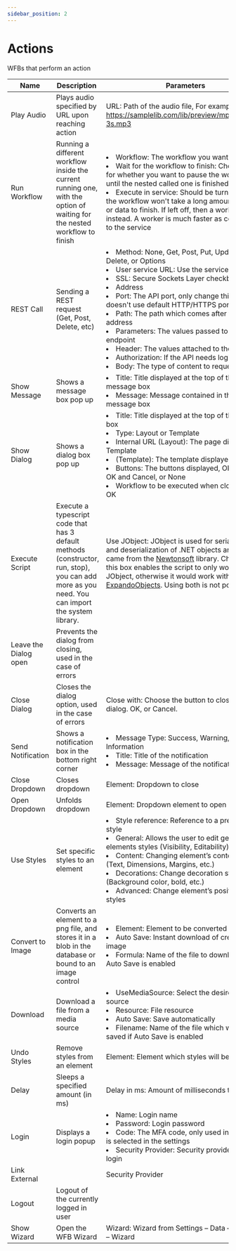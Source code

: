 ```yaml
---
sidebar_position: 2
---
```


# Actions

WFBs that perform an action

| Name                  | Description                                                                                                                                     | Parameters                                                                                                                                                                                                                                                                                                                                                                                                                                                                                                                           | Result                                                       |
| --------------------- | ----------------------------------------------------------------------------------------------------------------------------------------------- | ------------------------------------------------------------------------------------------------------------------------------------------------------------------------------------------------------------------------------------------------------------------------------------------------------------------------------------------------------------------------------------------------------------------------------------------------------------------------------------------------------------------------------------ | ------------------------------------------------------------ |
| Play Audio            | Plays audio specified by URL upon reaching action                                                                                               | URL: Path of the audio file, For example: https://samplelib.com/lib/preview/mp3/sample-3s.mp3                                                                                                                                                                                                                                                                                                                                                                                                                                        | N/A                                                          |
| Run Workflow          | Running a different workflow inside the current running one, with the option of waiting for the nested workflow to finish                       | <li>Workflow: The workflow you want to run</li><li>Wait for the workflow to finish: Checkmark for whether you want to pause the workflow until the nested called one is finished</li><li>Execute in service: Should be turned on if the workflow won't take a long amount of time or data to finish. If left off, then a worker is used instead. A worker is much faster as compared to the service</li>                                                                                                                             | N/A                                                          |
| REST Call             | Sending a REST request (Get, Post, Delete, etc)                                                                                                 | <li>Method: None, Get, Post, Put, Update, Delete, or Options</li><li>User service URL: Use the service url</li><li>SSL: Secure Sockets Layer checkbox</li><li>Address</li><li>Port: The API port, only change this if the API doesn't use default HTTP/HTTPS ports</li><li>Path: The path which comes after this address</li><li>Parameters: The values passed to the API endpoint</li><li>Header: The values attached to the header</li><li>Authorization: If the API needs login</li><li>Body: The type of content to request</li> | Returns a current parameter                                  |
| Show Message          | Shows a message box pop up                                                                                                                      | <li>Title: Title displayed at the top of the message box</li><li>Message: Message contained in the message box</li>                                                                                                                                                                                                                                                                                                                                                                                                                  | N/A                                                          |
| Show Dialog           | Shows a dialog box pop up                                                                                                                       | <li>Title: Title displayed at the top of the dialog box</li><li>Type: Layout or Template</li><li>Internal URL (Layout): The page displayed Template</li><li>(Template): The template displayed</li><li>Buttons: The buttons displayed, OK, Cancel, OK and Cancel, or None</li><li>Workflow to be executed when closing with OK</li>                                                                                                                                                                                                  | Returns a current parameter                                  |
| Execute Script        | Execute a typescript code that has 3 default methods (constructor, run, stop), you can add more as you need. You can import the system library. | Use JObject: JObject is used for serialization and deserialization of .NET objects and JSON, it came from the [Newtonsoft](https://www.newtonsoft.com/json) library. Checking this box enables the script to only work with JObject, otherwise it would work with [ExpandoObjects](https://learn.microsoft.com/en-us/dotnet/api/system.dynamic.expandoobject?view=net-7.0). Using both is not possible.                                                                                                                              | Returns a current parameter                                  |
| Leave the Dialog open | Prevents the dialog from closing, used in the case of errors                                                                                    |                                                                                                                                                                                                                                                                                                                                                                                                                                                                                                                                      |                                                              |
| Close Dialog          | Closes the dialog option, used in the case of errors                                                                                            | Close with: Choose the button to close the dialog. OK, or Cancel.                                                                                                                                                                                                                                                                                                                                                                                                                                                                    |                                                              |
| Send Notification     | Shows a notification box in the bottom right corner                                                                                             | <li>Message Type: Success, Warning, Error, and Information</li><li>Title: Title of the notification</li><li>Message: Message of the notification</li>                                                                                                                                                                                                                                                                                                                                                                                |                                                              |
| Close Dropdown        | Closes dropdown                                                                                                                                 | Element: Dropdown to close                                                                                                                                                                                                                                                                                                                                                                                                                                                                                                           |                                                              |
| Open Dropdown         | Unfolds dropdown                                                                                                                                | Element: Dropdown element to open                                                                                                                                                                                                                                                                                                                                                                                                                                                                                                    |                                                              |
| Use Styles            | Set specific styles to an element                                                                                                               | <li>Style reference: Reference to a predefined style</li><li>General: Allows the user to edit general elements styles (Visibility, Editability)</li><li>Content: Changing element’s content styles (Text, Dimensions, Margins, etc.) </li><li>Decorations: Change decoration styling (Background color, bold, etc.) </li><li>Advanced: Change element’s positioning styles</li>                                                                                                                                                      |                                                              |
| Convert to Image      | Converts an element to a png file, and stores it in a blob in the database or bound to an image control                                         | <li>Element: Element to be converted to png </li><li>Auto Save: Instant download of created image </li><li>Formula: Name of the file to download when Auto Save is enabled </li>                                                                                                                                                                                                                                                                                                                                                     | Returns a current parameter with the Base64 URL of the image |
| Download              | Download a file from a media source                                                                                                             | <li>UseMediaSource: Select the desired media source </li><li>Resource: File resource </li><li>Auto Save: Save automatically </li><li>Filename: Name of the file which will be saved if Auto Save is enabled </li>                                                                                                                                                                                                                                                                                                                    |                                                              |
| Undo Styles           | Remove styles from an element                                                                                                                   | Element: Element which styles will be removed                                                                                                                                                                                                                                                                                                                                                                                                                                                                                        |                                                              |
| Delay                 | Sleeps a specified amount (in ms)                                                                                                               | Delay in ms: Amount of milliseconds to sleep                                                                                                                                                                                                                                                                                                                                                                                                                                                                                         |                                                              |
| Login                 | Displays a login popup                                                                                                                          | <li>Name: Login name </li><li>Password: Login password </li><li>Code: The MFA code, only used in case MFA is selected in the settings</li><li>Security Provider: Security provider of the login </li>                                                                                                                                                                                                                                                                                                                                |                                                              |
| Link External         |                                                                                                                                                 | Security Provider                                                                                                                                                                                                                                                                                                                                                                                                                                                                                                                    |                                                              |
| Logout                | Logout of the currently logged in user                                                                                                          |                                                                                                                                                                                                                                                                                                                                                                                                                                                                                                                                      |                                                              |
| Show Wizard           | Open the WFB Wizard                                                                                                                             | Wizard: Wizard from Settings – Data – Workflow – Wizard                                                                                                                                                                                                                                                                                                                                                                                                                                                                              |                                                              |
